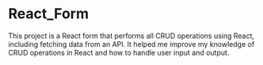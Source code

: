 # React_Form
This project is a React form that performs all CRUD operations using React, including fetching data from an API. It helped me improve my knowledge of CRUD operations in React and how to handle user input and output.
